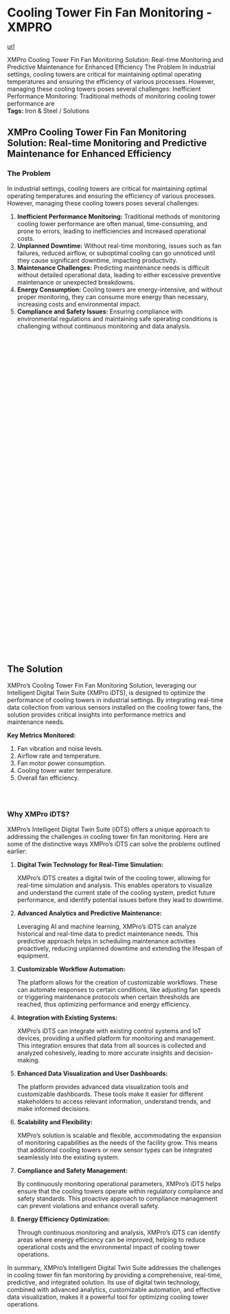 # Cooling Tower Fin Fan Monitoring - XMPRO

[url](https://xmpro.com/solutions-library/iron-steel,use-cases/cooling-tower-fin-fan-monitoring/)


<div class="portfolio-top">

<div class="row page-wrapper">

<div class="large-12 col mb-0 pb-0">

<div class="portfolio-summary entry-summary">

<div class="row">

<div class="col col-fit pb-0">
XMPro Cooling Tower Fin Fan Monitoring Solution: Real-time Monitoring and Predictive Maintenance for Enhanced Efficiency The Problem In industrial settings, cooling towers are critical for maintaining optimal operating temperatures and ensuring the efficiency of various processes. However, managing these cooling towers poses several challenges: Inefficient Performance Monitoring: Traditional methods of monitoring cooling tower performance are

<div class="item-tags is-small uppercase bt pb-half pt-half">
<strong>Tags:</strong>
Iron &amp; Steel / Solutions </div>
</div>
</div>
</div>
</div>
</div>

<div id="portfolio-content" role="main">

<div class="portfolio-inner">

<div class="row" id="row-416010272">

<div class="col small-12 large-12" id="col-468181966">

<div class="col-inner">
<h2>XMPro Cooling Tower Fin Fan Monitoring Solution: Real-time Monitoring and Predictive Maintenance for Enhanced Efficiency</h2>
</div>
</div>
</div>

<div class="row" id="row-695145457">

<div class="col medium-12 small-12 large-6" id="col-1602260353">

<div class="col-inner">
<h3>The Problem</h3>
<p>In industrial settings, cooling towers are critical for maintaining optimal operating temperatures and ensuring the efficiency of various processes. However, managing these cooling towers poses several challenges:</p>
<ol>
<li><strong>Inefficient Performance Monitoring:</strong> Traditional methods of monitoring cooling tower performance are often manual, time-consuming, and prone to errors, leading to inefficiencies and increased operational costs.</li>
<li><strong>Unplanned Downtime:</strong> Without real-time monitoring, issues such as fan failures, reduced airflow, or suboptimal cooling can go unnoticed until they cause significant downtime, impacting productivity.</li>
<li><strong>Maintenance Challenges:</strong> Predicting maintenance needs is difficult without detailed operational data, leading to either excessive preventive maintenance or unexpected breakdowns.</li>
<li><strong>Energy Consumption:</strong> Cooling towers are energy-intensive, and without proper monitoring, they can consume more energy than necessary, increasing costs and environmental impact.</li>
<li><strong>Compliance and Safety Issues:</strong> Ensuring compliance with environmental regulations and maintaining safe operating conditions is challenging without continuous monitoring and data analysis.</li>
</ol>
</div>
</div>

<div class="col medium-12 small-12 large-6" id="col-411021459">

<div class="col-inner">

<div class="banner has-hover" id="banner-1468800138">

<div class="banner-inner fill">

<div class="banner-bg fill">

<div class="bg fill bg-fill"></div>
</div>

<div class="banner-layers container">

<div class="fill banner-link"></div>
</div>
</div>
<style>
#banner-1468800138 {
  padding-top: 263px;
}
#banner-1468800138 .bg.bg-loaded {
  background-image: url(https://xmpro.com/wp-content/uploads/2020/04/12.jpg);
}
#banner-1468800138 .bg {
  background-position: 23% 50%;
}
@media (min-width:550px) {
  #banner-1468800138 {
    padding-top: 456px;
  }
}
@media (min-width:850px) {
  #banner-1468800138 {
    padding-top: 704px;
  }
}
</style>
</div>
</div>
</div>
</div>

<div class="row" id="row-799031115">

<div class="col small-12 large-12" id="col-88643296">

<div class="col-inner">

<div class="gap-element clearfix" id="gap-1754767159" style="display:block; height:auto;">
<style>
#gap-1754767159 {
  padding-top: 30px;
}
</style>
</div>
<h2>The Solution</h2>
<p>XMPro’s Cooling Tower Fin Fan Monitoring Solution, leveraging our Intelligent Digital Twin Suite (XMPro iDTS), is designed to optimize the performance of cooling towers in industrial settings. By integrating real-time data collection from various sensors installed on the cooling tower fans, the solution provides critical insights into performance metrics and maintenance needs.</p>
<p><strong>Key Metrics Monitored:</strong></p>
<ol>
<li>Fan vibration and noise levels.</li>
<li>Airflow rate and temperature.</li>
<li>Fan motor power consumption.</li>
<li>Cooling tower water temperature.</li>
<li>Overall fan efficiency.</li>
</ol>
<h3> </h3>
<h3>Why XMPro iDTS?</h3>
<p>XMPro’s Intelligent Digital Twin Suite (iDTS) offers a unique approach to addressing the challenges in cooling tower fin fan monitoring. Here are some of the distinctive ways XMPro’s iDTS can solve the problems outlined earlier:</p>
<ol>
<li>
<p><strong>Digital Twin Technology for Real-Time Simulation:</strong></p>
<p>XMPro’s iDTS creates a digital twin of the cooling tower, allowing for real-time simulation and analysis. This enables operators to visualize and understand the current state of the cooling system, predict future performance, and identify potential issues before they lead to downtime.</p>
</li>
<li>
<p><strong>Advanced Analytics and Predictive Maintenance:</strong></p>
<p>Leveraging AI and machine learning, XMPro’s iDTS can analyze historical and real-time data to predict maintenance needs. This predictive approach helps in scheduling maintenance activities proactively, reducing unplanned downtime and extending the lifespan of equipment.</p>
</li>
<li>
<p><strong>Customizable Workflow Automation:</strong></p>
<p>The platform allows for the creation of customizable workflows. These can automate responses to certain conditions, like adjusting fan speeds or triggering maintenance protocols when certain thresholds are reached, thus optimizing performance and energy efficiency.</p>
</li>
<li>
<p><strong>Integration with Existing Systems:</strong></p>
<p>XMPro’s iDTS can integrate with existing control systems and IoT devices, providing a unified platform for monitoring and management. This integration ensures that data from all sources is collected and analyzed cohesively, leading to more accurate insights and decision-making.</p>
</li>
<li>
<p><strong>Enhanced Data Visualization and User Dashboards:</strong></p>
<p>The platform provides advanced data visualization tools and customizable dashboards. These tools make it easier for different stakeholders to access relevant information, understand trends, and make informed decisions.</p>
</li>
<li>
<p><strong>Scalability and Flexibility:</strong></p>
<p>XMPro’s solution is scalable and flexible, accommodating the expansion of monitoring capabilities as the needs of the facility grow. This means that additional cooling towers or new sensor types can be integrated seamlessly into the existing system.</p>
</li>
<li>
<p><strong>Compliance and Safety Management:</strong></p>
<p>By continuously monitoring operational parameters, XMPro’s iDTS helps ensure that the cooling towers operate within regulatory compliance and safety standards. This proactive approach to compliance management can prevent violations and enhance overall safety.</p>
</li>
<li>
<p><strong>Energy Efficiency Optimization:</strong></p>
<p>Through continuous monitoring and analysis, XMPro’s iDTS can identify areas where energy efficiency can be improved, helping to reduce operational costs and the environmental impact of cooling tower operations.</p>
</li>
</ol>
<p>In summary, XMPro’s Intelligent Digital Twin Suite addresses the challenges in cooling tower fin fan monitoring by providing a comprehensive, real-time, predictive, and integrated solution. Its use of digital twin technology, combined with advanced analytics, customizable automation, and effective data visualization, makes it a powerful tool for optimizing cooling tower operations.</p>
</div>
</div>
</div>

<div class="gap-element clearfix" id="gap-638319831" style="display:block; height:auto;">
<style>
#gap-638319831 {
  padding-top: 30px;
}
</style>
</div>
</div>
</div>
</div>